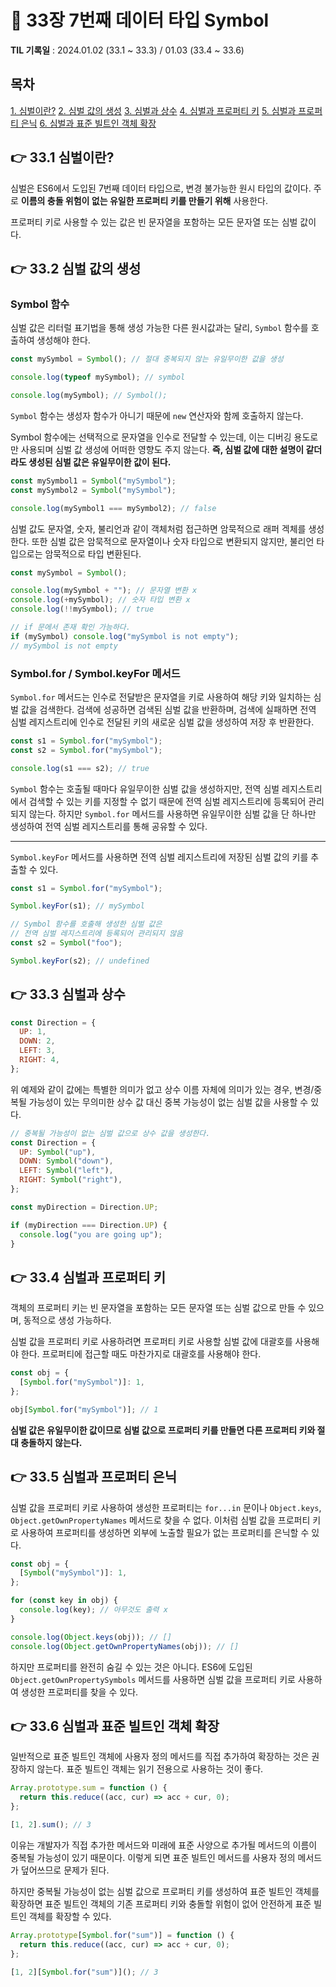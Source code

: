 # 📌 33장 7번째 데이터 타입 Symbol

**TIL 기록일** : 2024.01.02 (33.1 ~ 33.3) / 01.03 (33.4 ~ 33.6)

## 목차

[1. 심벌이란?](#-331-심벌이란)
[2. 심벌 값의 생성](#-332-심벌-값의-생성)
[3. 심벌과 상수](#-333-심벌과-상수)
[4. 심벌과 프로퍼티 키](#-334-심벌과-프로퍼티-키)
[5. 심벌과 프로퍼티 은닉](#-335-심벌과-프로퍼티-은닉)
[6. 심벌과 표준 빌트인 객체 확장](#-336-심벌과-표준-빌트인-객체-확장)

## 👉 33.1 심벌이란?

심벌은 ES6에서 도입된 7번째 데이터 타입으로, 변경 불가능한 원시 타입의 값이다. 주로 **이름의 충돌 위험이 없는 유일한 프로퍼티 키를 만들기 위해** 사용한다.

프로퍼티 키로 사용할 수 있는 값은 빈 문자열을 포함하는 모든 문자열 또는 심벌 값이다.

## 👉 33.2 심벌 값의 생성

### Symbol 함수

심벌 값은 리터럴 표기법을 통해 생성 가능한 다른 원시값과는 달리, `Symbol` 함수를 호출하여 생성해야 한다.

```javascript
const mySymbol = Symbol(); // 절대 중복되지 않는 유일무이한 값을 생성

console.log(typeof mySymbol); // symbol

console.log(mySymbol); // Symbol();
```

`Symbol` 함수는 생성자 함수가 아니기 때문에 `new` 연산자와 함께 호출하지 않는다.

Symbol 함수에는 선택적으로 문자열을 인수로 전달할 수 있는데, 이는 디버깅 용도로만 사용되며 심벌 값 생성에 어떠한 영향도 주지 않는다. **즉, 심벌 값에 대한 설명이 같더라도 생성된 심벌 값은 유일무이한 값이 된다.**

```javascript
const mySymbol1 = Symbol("mySymbol");
const mySymbol2 = Symbol("mySymbol");

console.log(mySymbol1 === mySymbol2); // false
```

심벌 값도 문자열, 숫자, 불리언과 같이 객체처럼 접근하면 암묵적으로 래퍼 겍체를 생성한다. 또한 심벌 값은 암묵적으로 문자열이나 숫자 타입으로 변환되지 않지만, 불리언 타입으로는 암묵적으로 타입 변환된다.

```javascript
const mySymbol = Symbol();

console.log(mySymbol + ""); // 문자열 변환 x
console.log(+mySymbol); // 숫자 타입 변환 x
console.log(!!mySymbol); // true

// if 문에서 존재 확인 가능하다.
if (mySymbol) console.log("mySymbol is not empty");
// mySymbol is not empty
```

### Symbol.for / Symbol.keyFor 메서드

`Symbol.for` 메서드는 인수로 전달받은 문자열을 키로 사용하여 해당 키와 일치하는 심벌 값을 검색한다. 검색에 성공하면 검색된 심벌 값을 반환하며, 검색에 실패하면 전역 심벌 레지스트리에 인수로 전달된 키의 새로운 심벌 값을 생성하여 저장 후 반환한다.

```javascript
const s1 = Symbol.for("mySymbol");
const s2 = Symbol.for("mySymbol");

console.log(s1 === s2); // true
```

`Symbol` 함수는 호출될 때마다 유일무이한 심벌 값을 생성하지만, 전역 심벌 레지스트리에서 검색할 수 있는 키를 지정할 수 없기 때문에 전역 심벌 레지스트리에 등록되어 관리되지 않는다.
하지만 `Symbol.for` 메서드를 사용하면 유일무이한 심벌 값을 단 하나만 생성하여 전역 심벌 레지스트리를 통해 공유할 수 있다.

---

`Symbol.keyFor` 메서드를 사용하면 전역 심벌 레지스트리에 저장된 심벌 값의 키를 추출할 수 있다.

```javascript
const s1 = Symbol.for("mySymbol");

Symbol.keyFor(s1); // mySymbol

// Symbol 함수를 호출해 생성한 심벌 값은
// 전역 심벌 레지스트리에 등록되어 관리되지 않음
const s2 = Symbol("foo");

Symbol.keyFor(s2); // undefined
```

## 👉 33.3 심벌과 상수

```javascript
const Direction = {
  UP: 1,
  DOWN: 2,
  LEFT: 3,
  RIGHT: 4,
};
```

위 예제와 같이 값에는 특별한 의미가 없고 상수 이름 자체에 의미가 있는 경우, 변경/중복될 가능성이 있는 무의미한 상수 값 대신 중복 가능성이 없는 심벌 값을 사용할 수 있다.

```javascript
// 중복될 가능성이 없는 심벌 값으로 상수 값을 생성한다.
const Direction = {
  UP: Symbol("up"),
  DOWN: Symbol("down"),
  LEFT: Symbol("left"),
  RIGHT: Symbol("right"),
};

const myDirection = Direction.UP;

if (myDirection === Direction.UP) {
  console.log("you are going up");
}
```

## 👉 33.4 심벌과 프로퍼티 키

객체의 프로퍼티 키는 빈 문자열을 포함하는 모든 문자열 또는 심벌 값으로 만들 수 있으며, 동적으로 생성 가능하다.

심벌 값을 프로퍼티 키로 사용하려면 프로퍼티 키로 사용할 심벌 값에 대괄호를 사용해야 한다. 프로퍼티에 접근할 때도 마찬가지로 대괄호를 사용해야 한다.

```javascript
const obj = {
  [Symbol.for("mySymbol")]: 1,
};

obj[Symbol.for("mySymbol")]; // 1
```

**심벌 값은 유일무이한 값이므로 심벌 값으로 프로퍼티 키를 만들면 다른 프로퍼티 키와 절대 충돌하지 않는다.**

## 👉 33.5 심벌과 프로퍼티 은닉

심벌 값을 프로퍼티 키로 사용하여 생성한 프로퍼티는 `for...in` 문이나 `Object.keys`, `Object.getOwnPropertyNames` 메서드로 찾을 수 없다. 이처럼 심벌 값을 프로퍼티 키로 사용하여 프로퍼티를 생성하면 외부에 노출할 필요가 없는 프로퍼티를 은닉할 수 있다.

```javascript
const obj = {
  [Symbol("mySymbol")]: 1,
};

for (const key in obj) {
  console.log(key); // 아무것도 출력 x
}

console.log(Object.keys(obj)); // []
console.log(Object.getOwnPropertyNames(obj)); // []
```

하지만 프로퍼티를 완전히 숨길 수 있는 것은 아니다. ES6에 도입된 `Object.getOwnPropertySymbols` 메서드를 사용하면 심벌 값을 프로퍼티 키로 사용하여 생성한 프로퍼티를 찾을 수 있다.

## 👉 33.6 심벌과 표준 빌트인 객체 확장

일반적으로 표준 빌트인 객체에 사용자 정의 메서드를 직접 추가하여 확장하는 것은 권장하지 않는다. 표준 빌트인 객체는 읽기 전용으로 사용하는 것이 좋다.

```javascript
Array.prototype.sum = function () {
  return this.reduce((acc, cur) => acc + cur, 0);
};

[1, 2].sum(); // 3
```

이유는 개발자가 직접 추가한 메서드와 미래에 표준 사양으로 추가될 메서드의 이름이 중복될 가능성이 있기 때문이다. 이렇게 되면 표준 빌트인 메서드를 사용자 정의 메서드가 덮어쓰므로 문제가 된다.

하지만 중복될 가능성이 없는 심벌 값으로 프로퍼티 키를 생성하여 표준 빌트인 객체를 확장하면 표준 빌트인 객체의 기존 프로퍼티 키와 충돌할 위험이 없어 안전하게 표준 빌트인 객체를 확장할 수 있다.

```javascript
Array.prototype[Symbol.for("sum")] = function () {
  return this.reduce((acc, cur) => acc + cur, 0);
};

[1, 2][Symbol.for("sum")](); // 3
```
